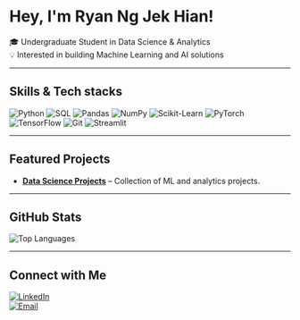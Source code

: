 # Hey, I'm Ryan Ng Jek Hian!

🎓 Undergraduate Student in Data Science & Analytics  
💡 Interested in building Machine Learning and AI solutions

---

## Skills & Tech stacks

![Python](https://img.shields.io/badge/Python-3776AB?style=for-the-badge&logo=python&logoColor=white)
![SQL](https://img.shields.io/badge/SQL-003B57?style=for-the-badge&logo=postgresql&logoColor=white)
![Pandas](https://img.shields.io/badge/Pandas-150458?style=for-the-badge&logo=pandas&logoColor=white)
![NumPy](https://img.shields.io/badge/NumPy-013243?style=for-the-badge&logo=numpy&logoColor=white)
![Scikit-Learn](https://img.shields.io/badge/Scikit--Learn-F7931E?style=for-the-badge&logo=scikit-learn&logoColor=white)
![PyTorch](https://img.shields.io/badge/PyTorch-EE4C2C?style=for-the-badge&logo=pytorch&logoColor=white)
![TensorFlow](https://img.shields.io/badge/TensorFlow-FF6F00?style=for-the-badge&logo=tensorflow&logoColor=white)
![Git](https://img.shields.io/badge/Git-F05032?style=for-the-badge&logo=git&logoColor=white)
![Streamlit](https://img.shields.io/badge/Streamlit-FF4B4B?style=for-the-badge&logo=streamlit&logoColor=white)

---

## Featured Projects

- [**Data Science Projects**](https://github.com/ryanjek/Data-Science-Projects) – Collection of ML and analytics projects.  

---

##  GitHub Stats
![Top Languages](https://github-readme-stats.vercel.app/api/top-langs/?username=ryanjek&layout=compact&theme=tokyonight)

---

## Connect with Me

[![LinkedIn](https://img.shields.io/badge/LinkedIn-0A66C2?style=for-the-badge&logo=linkedin&logoColor=white)](https://linkedin.com/in/www.linkedin.com/in/ryan-ng-jek-hian)  
[![Email](https://img.shields.io/badge/Email-D14836?style=for-the-badge&logo=gmail&logoColor=white)](mailto:ryanngjekhian@gmail.com)  

